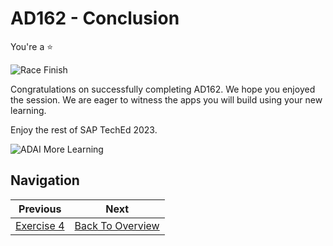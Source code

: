 # AD162 - Conclusion

You're a :star: 

![Race Finish](./assets/images/img-3.jpg)

Congratulations on successfully completing AD162. We hope you enjoyed the session. We are eager to witness the apps you will build using your new learning.

Enjoy the rest of SAP TechEd 2023.

![ADAI More Learning](./assets/images/img-4.png)

## Navigation

| Previous| Next |
|---|---|
| [Exercise 4](./ex4/README.md) | [Back To Overview](./README.md) |